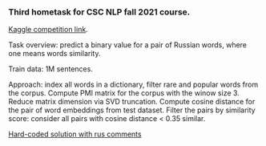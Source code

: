 ### Third hometask for CSC NLP fall 2021 course.

[Kaggle competition link](https://www.kaggle.com/c/a-pack-of-chips-and-the-company-it-keeps/overview).


Task overview: predict a binary value for a pair of Russian words, where one means words similarity. 


Train data: 1M sentences.


Approach: index all words in a dictionary, filter rare and popular words from the corpus. Compute PMI matrix for the corpus with the winow size 3. Reduce matrix dimension via SVD truncation. Compute cosine distance for the pair of word embeddings from test dataset. Filter the pairs by similarity score: consider all pairs with cosine distance < 0.35 similar. 

[Hard-coded solution with rus comments](csc_iinlp_hw04.py) 

